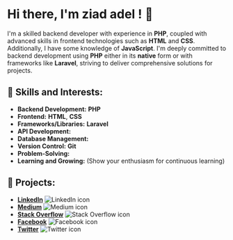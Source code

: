 # Hi there, I'm ziad adel ! 👋

I'm a skilled backend developer with experience in **PHP**, coupled with advanced skills in frontend technologies such as **HTML** and **CSS**. Additionally, I have some knowledge of **JavaScript**. I'm deeply committed to backend development using **PHP** either in its **native** form or with frameworks like **Laravel**, striving to deliver comprehensive solutions for projects.

## 🌟 Skills and Interests:

- **Backend Development:** **PHP**
- **Frontend:** **HTML**, **CSS**
- **Frameworks/Libraries:** **Laravel**
- **API Development:**
- **Database Management:**
- **Version Control:** **Git**
- **Problem-Solving:**
- **Learning and Growing:** (Show your enthusiasm for continuous learning)

## 🚀 Projects:
* **[LinkedIn](https://www.linkedin.com/)**
  ![LinkedIn icon](https://cdn.jsdelivr.net/npm/simple-icons@3.0.1/icons/linkedin.svg)
* **[Medium](https://medium.com/)**
  ![Medium icon](https://cdn.jsdelivr.net/npm/simple-icons@3.0.1/icons/medium.svg)
* **[Stack Overflow](https://stackoverflow.com/)**
  ![Stack Overflow icon](https://cdn.jsdelivr.net/npm/simple-icons@3.0.1/icons/stackoverflow.svg)
* **[Facebook](https://www.facebook.com/)**
  ![Facebook icon](https://cdn.jsdelivr.net/npm/simple-icons@3.0.1/icons/facebook.svg)
* **[Twitter](https://twitter.com/)**
  ![Twitter icon](https://cdn.jsdelivr.net/npm/simple-icons@3.0.1/icons/twitter.svg)

